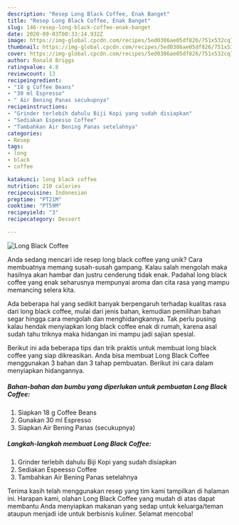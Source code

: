 ```yaml
---
description: "Resep Long Black Coffee, Enak Banget"
title: "Resep Long Black Coffee, Enak Banget"
slug: 146-resep-long-black-coffee-enak-banget
date: 2020-09-03T00:33:14.932Z
image: https://img-global.cpcdn.com/recipes/5ed0386ae05df826/751x532cq70/long-black-coffee-foto-resep-utama.jpg
thumbnail: https://img-global.cpcdn.com/recipes/5ed0386ae05df826/751x532cq70/long-black-coffee-foto-resep-utama.jpg
cover: https://img-global.cpcdn.com/recipes/5ed0386ae05df826/751x532cq70/long-black-coffee-foto-resep-utama.jpg
author: Ronald Briggs
ratingvalue: 4.8
reviewcount: 13
recipeingredient:
- "18 g Coffee Beans"
- "30 ml Espresso"
- " Air Bening Panas secukupnya"
recipeinstructions:
- "Grinder terlebih dahulu Biji Kopi yang sudah disiapkan"
- "Sediakan Espeesso Coffee"
- "Tambahkan Air Bening Panas setelahnya"
categories:
- Resep
tags:
- long
- black
- coffee

katakunci: long black coffee 
nutrition: 210 calories
recipecuisine: Indonesian
preptime: "PT21M"
cooktime: "PT59M"
recipeyield: "3"
recipecategory: Dessert

---
```



![Long Black Coffee](https://img-global.cpcdn.com/recipes/5ed0386ae05df826/751x532cq70/long-black-coffee-foto-resep-utama.jpg)

Anda sedang mencari ide resep long black coffee yang unik? Cara membuatnya memang susah-susah gampang. Kalau salah mengolah maka hasilnya akan hambar dan justru cenderung tidak enak. Padahal long black coffee yang enak seharusnya mempunyai aroma dan cita rasa yang mampu memancing selera kita.



Ada beberapa hal yang sedikit banyak berpengaruh terhadap kualitas rasa dari long black coffee, mulai dari jenis bahan, kemudian pemilihan bahan segar hingga cara mengolah dan menghidangkannya. Tak perlu pusing kalau hendak menyiapkan long black coffee enak di rumah, karena asal sudah tahu triknya maka hidangan ini mampu jadi sajian spesial.


Berikut ini ada beberapa tips dan trik praktis untuk membuat long black coffee yang siap dikreasikan. Anda bisa membuat Long Black Coffee menggunakan 3 bahan dan 3 tahap pembuatan. Berikut ini cara dalam menyiapkan hidangannya.

<!--inarticleads1-->

##### Bahan-bahan dan bumbu yang diperlukan untuk pembuatan Long Black Coffee:

1. Siapkan 18 g Coffee Beans
1. Gunakan 30 ml Espresso
1. Siapkan  Air Bening Panas (secukupnya)




<!--inarticleads2-->

##### Langkah-langkah membuat Long Black Coffee:

1. Grinder terlebih dahulu Biji Kopi yang sudah disiapkan
1. Sediakan Espeesso Coffee
1. Tambahkan Air Bening Panas setelahnya




Terima kasih telah menggunakan resep yang tim kami tampilkan di halaman ini. Harapan kami, olahan Long Black Coffee yang mudah di atas dapat membantu Anda menyiapkan makanan yang sedap untuk keluarga/teman ataupun menjadi ide untuk berbisnis kuliner. Selamat mencoba!
